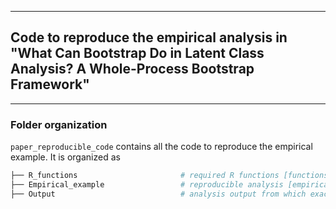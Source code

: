 ------------
## Code to reproduce the empirical analysis in "What Can Bootstrap Do in Latent Class Analysis? A Whole-Process Bootstrap Framework" 
------------

### Folder organization

`paper_reproducible_code` contains all the code to reproduce the empirical example. It is organized as

```bash
├── R_functions                       # required R functions [functions.R]
├── Empirical_example                 # reproducible analysis [empirical_example.R]
├── Output                            # analysis output from which exact tables in the paper can be generated [emp.RData]
```
